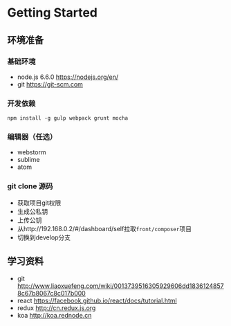 # Getting Started

## 环境准备

### 基础环境

- node.js 6.6.0 https://nodejs.org/en/ 
- git https://git-scm.com

### 开发依赖

```shell
npm install -g gulp webpack grunt mocha
```

### 编辑器（任选）

- webstorm 
- sublime
- atom

### git clone 源码

- 获取项目git权限
- 生成公私钥
- 上传公钥
- 从http://192.168.0.2/#/dashboard/self拉取`front/composer`项目
- 切换到develop分支

## 学习资料

 - git http://www.liaoxuefeng.com/wiki/0013739516305929606dd18361248578c67b8067c8c017b000
 - react https://facebook.github.io/react/docs/tutorial.html
 - redux http://cn.redux.js.org
 - koa http://koa.rednode.cn





